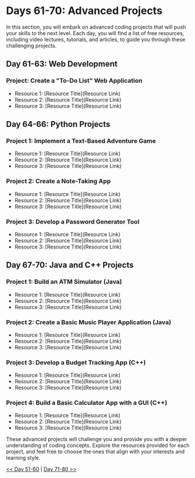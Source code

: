 
# Days 61-70: Advanced Projects

In this section, you will embark on advanced coding projects that will push your skills to the next level. Each day, you will find a list of free resources, including video lectures, tutorials, and articles, to guide you through these challenging projects.

## Day 61-63: Web Development

### Project: Create a "To-Do List" Web Application

- Resource 1: [Resource Title](Resource Link)
- Resource 2: [Resource Title](Resource Link)
- Resource 3: [Resource Title](Resource Link)

## Day 64-66: Python Projects

### Project 1: Implement a Text-Based Adventure Game

- Resource 1: [Resource Title](Resource Link)
- Resource 2: [Resource Title](Resource Link)
- Resource 3: [Resource Title](Resource Link)

### Project 2: Create a Note-Taking App

- Resource 1: [Resource Title](Resource Link)
- Resource 2: [Resource Title](Resource Link)
- Resource 3: [Resource Title](Resource Link)

### Project 3: Develop a Password Generator Tool

- Resource 1: [Resource Title](Resource Link)
- Resource 2: [Resource Title](Resource Link)
- Resource 3: [Resource Title](Resource Link)

## Day 67-70: Java and C++ Projects

### Project 1: Build an ATM Simulator (Java)

- Resource 1: [Resource Title](Resource Link)
- Resource 2: [Resource Title](Resource Link)
- Resource 3: [Resource Title](Resource Link)

### Project 2: Create a Basic Music Player Application (Java)

- Resource 1: [Resource Title](Resource Link)
- Resource 2: [Resource Title](Resource Link)
- Resource 3: [Resource Title](Resource Link)

### Project 3: Develop a Budget Tracking App (C++)

- Resource 1: [Resource Title](Resource Link)
- Resource 2: [Resource Title](Resource Link)
- Resource 3: [Resource Title](Resource Link)

### Project 4: Build a Basic Calculator App with a GUI (C++)

- Resource 1: [Resource Title](Resource Link)
- Resource 2: [Resource Title](Resource Link)
- Resource 3: [Resource Title](Resource Link)

These advanced projects will challenge you and provide you with a deeper understanding of coding concepts. Explore the resources provided for each project, and feel free to choose the ones that align with your interests and learning style.

[<< Day 51-60](../Day_51-60/Day_51-60.md) | [Day 71-80 >>](../Day_71-80/Day_71-80.md)